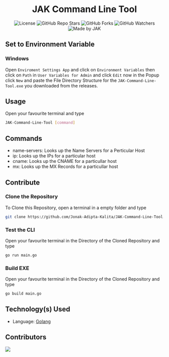<div align=center>

# JAK Command Line Tool

![License](https://img.shields.io/github/license/Jonak-Adipta-Kalita/JAK-Command-Line-Tool?style=for-the-badge)
![GitHub Repo Stars](https://img.shields.io/github/stars/Jonak-Adipta-Kalita/JAK-Command-Line-Tool?style=for-the-badge)
![GitHub Forks](https://img.shields.io/github/forks/Jonak-Adipta-Kalita/JAK-Command-Line-Tool?style=for-the-badge)
![GitHub Watchers](https://img.shields.io/github/watchers/Jonak-Adipta-Kalita/JAK-Command-Line-Tool?style=for-the-badge)
![Made by JAK](https://img.shields.io/badge/BeastNight%20TV-Made%20by%20JAK-blue?style=for-the-badge)

</div>

## Set to Environment Variable

### Windows

Open `Enviroment Settings App` and click on `Environment Variables` then click on `Path` in
`User Variables for Admin` and click `Edit` now in the Popup click `New` and paste the File
Directory Structure for the `JAK-Command-Line-Tool.exe` you downloaded from the releases.

## Usage

Open your favourite terminal and type

```bash
JAK-Command-Line-Tool [command]
```

## Commands

-   name-servers: Looks up the Name Servers for a Perticular Host
-   ip: Looks up the IPs for a particular host
-   cname: Looks up the CNAME for a particullar host
-   mx: Looks up the MX Records for a particullar host

## Contribute

### Clone the Repository

To Clone this Repository, open a terminal in a empty folder and type

```bash
git clone https://github.com/Jonak-Adipta-Kalita/JAK-Command-Line-Tool.git
```

### Test the CLI

Open your favourite terminal in the Directory of the Cloned Repository and type

```bash
go run main.go
```

### Build EXE

Open your favourite terminal in the Directory of the Cloned Repository and type

```bash
go build main.go
```

## Technology(s) Used

-   Language: [Golang](https://golang.org/)

## Contributors

<a href = "https://github.com/Jonak-Adipta-Kalita/JAK-Command-Line-Tool/graphs/contributors">
	<img src = "https://contrib.rocks/image?repo=Jonak-Adipta-Kalita/JAK-Command-Line-Tool"/>
</a>
